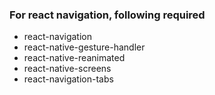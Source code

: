 ### For react navigation, following required

  - react-navigation 
  - react-native-gesture-handler 
  - react-native-reanimated 
  - react-native-screens
  - react-navigation-tabs
